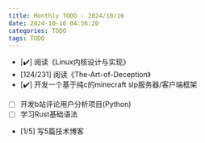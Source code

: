 ```yaml
---
title: Monthly TODO - 2024/10/16
date: 2024-10-16 04:56:20
categories: TODO
tags: TODO
---
```

- [✔️] 阅读《Linux内核设计与实现》
- [124/231] 阅读《The-Art-of-Deception》
- [✔️] 开发一个基于纯c的minecraft slp服务器/客户端框架
- [ ] 开发b站评论用户分析项目(Python)
- [ ] 学习Rust基础语法
- [1/5] 写5篇技术博客